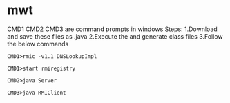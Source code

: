 mwt
===
CMD1 CMD2 CMD3 are command prompts in windows
Steps:
1.Download and save these files as .java
2.Execute the and generate class files
3.Follow the below commands

`
CMD1>rmic -v1.1 DNSLookupImpl
`

`
CMD1>start rmiregistry
`

`
CMD2>java Server
`

`
CMD3>java RMIClient
`

